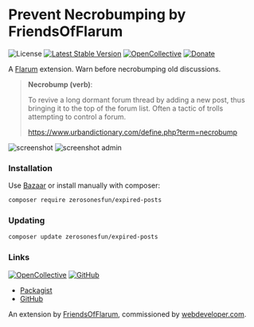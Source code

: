 # Prevent Necrobumping by FriendsOfFlarum

![License](https://img.shields.io/badge/license-MIT-blue.svg) [![Latest Stable Version](https://img.shields.io/packagist/v/zerosonesfun/expired-posts.svg)](https://packagist.org/packages/zerosonesfun/expired-posts) [![OpenCollective](https://img.shields.io/badge/opencollective-fof-blue.svg)](https://opencollective.com/fof/donate) [![Donate](https://img.shields.io/badge/donate-datitisev-important.svg)](https://datitisev.me/donate)

A [Flarum](http://flarum.org) extension. Warn before necrobumping old discussions.

> **Necrobump (verb)**:
> 
> To revive a long dormant forum thread by adding a new post, thus bringing it to the top of the forum list. Often a tactic of trolls attempting to control a forum.
> 
> https://www.urbandictionary.com/define.php?term=necrobump

![screenshot](https://i.imgur.com/8gF7nXh.png)
![screenshot admin](https://i.imgur.com/IUhPJy2.png)

### Installation

Use [Bazaar](https://discuss.flarum.org/d/5151-flagrow-bazaar-the-extension-marketplace) or install manually with composer:

```sh
composer require zerosonesfun/expired-posts
```

### Updating

```sh
composer update zerosonesfun/expired-posts
```

### Links


[![OpenCollective](https://img.shields.io/badge/donate-friendsofflarum-44AEE5?style=for-the-badge&logo=open-collective)](https://opencollective.com/fof/donate) [![GitHub](https://img.shields.io/badge/donate-datitisev-ea4aaa?style=for-the-badge&logo=github)](https://datitisev.me/donate/github)

- [Packagist](https://packagist.org/packages/zerosonesfun/expired-posts)
- [GitHub](https://github.com/FriendsOfFlarum/prevent-necrobumping)

An extension by [FriendsOfFlarum](https://github.com/FriendsOfFlarum), commissioned by [webdeveloper.com](https://webdeveloper.com).
